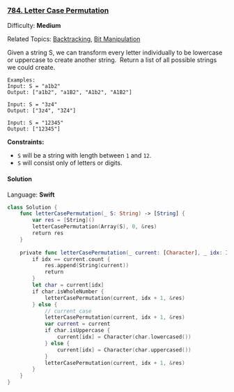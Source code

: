 ### [784\. Letter Case Permutation](https://leetcode.com/problems/letter-case-permutation/)

Difficulty: **Medium**  

Related Topics: [Backtracking](https://leetcode.com/tag/backtracking/), [Bit Manipulation](https://leetcode.com/tag/bit-manipulation/)


Given a string S, we can transform every letter individually to be lowercase or uppercase to create another string.  Return a list of all possible strings we could create.

```
Examples:
Input: S = "a1b2"
Output: ["a1b2", "a1B2", "A1b2", "A1B2"]

Input: S = "3z4"
Output: ["3z4", "3Z4"]

Input: S = "12345"
Output: ["12345"]
```

**Constraints:**

*   `S` will be a string with length between `1` and `12`.
*   `S` will consist only of letters or digits.


#### Solution

Language: **Swift**

```swift
class Solution {
    func letterCasePermutation(_ S: String) -> [String] {
        var res = [String]()
        letterCasePermutation(Array(S), 0, &res)
        return res
    }
    
    private func letterCasePermutation(_ current: [Character], _ idx: Int, _ res: inout [String]) {
        if idx == current.count {
            res.append(String(current))
            return
        }
        let char = current[idx]
        if char.isWholeNumber {
            letterCasePermutation(current, idx + 1, &res)
        } else {
            // current case
            letterCasePermutation(current, idx + 1, &res)
            var current = current
            if char.isUppercase {
                current[idx] = Character(char.lowercased())
            } else {
                current[idx] = Character(char.uppercased())
            }
            letterCasePermutation(current, idx + 1, &res)
        }
    }
}
```